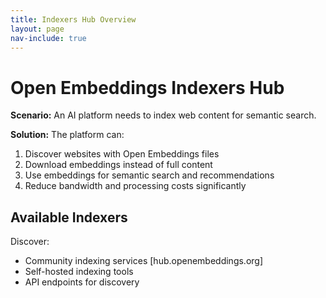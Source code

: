 ```yaml
---
title: Indexers Hub Overview
layout: page
nav-include: true
---
```


# Open Embeddings Indexers Hub

**Scenario:** An AI platform needs to index web content for semantic search.

**Solution:** The platform can:
1. Discover websites with Open Embeddings files
2. Download embeddings instead of full content
3. Use embeddings for semantic search and recommendations
4. Reduce bandwidth and processing costs significantly
## Available Indexers

Discover:
- Community indexing services [hub.openembeddings.org]
- Self-hosted indexing tools
- API endpoints for discovery
